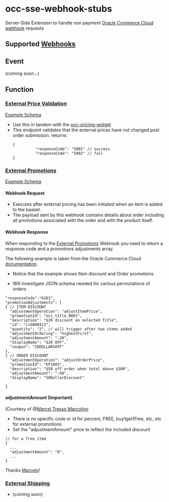 # occ-sse-webhook-stubs
Server-Side Extension to handle non payment [Oracle Commerce Cloud](https://cloud.oracle.com/en_US/commerce-cloud "Oracle Commerce Cloud") [webhook](https://docs.oracle.com/cd/E97801_01/Cloud.18C/ExtendingCC/html/s0301usewebhooks01.html "Using webhooks in Oracle Commerce Cloud") requests

## Supported [Webhooks](https://docs.oracle.com/cd/E97801_01/Cloud.18C/ExtendingCC/html/s0301usewebhooks01.html "Using webhooks in Oracle Commerce Cloud")

## Event
(coming soon...)

## Function
### [External Price Validation](https://docs.oracle.com/cd/E97801_01/Cloud.18C/ExtendingCC/html/s2203configurethewebhook01.html "External Price validation in Oracle Commerce Cloud") 
[Example Schema](https://github.com/leedium/occ-sse-webhook-stubs/blob/master/sse/tests/json/priceValidation-req.json "Example Price Validation Request Schema")

-  Use this in tandem with the [occ-pricing-widget](https://github.com/leedium/occ-external-pricing-widget "Occ Pricing Widget")
-  This endpoint validates that the external prices have not changed post order submission.
   returns:
   ```
   {
             "responseCode": "5001" // success
             "responseCode": "5002" // fail
   }
   ```


### [External Promotions](https://docs.oracle.com/cd/E97801_01/Cloud.18C/ExtendingCC/html/s2204usepromotionsfromanexternalsyste01.html "External Promotions in Oracle Commerce Cloud") 

[Example Schema](https://github.com/leedium/occ-sse-webhook-stubs/blob/master/sse/tests/json/externalPromotions-req.json "Example Promotions Request Schema")
#### Webhook Request 
- Executes after external pricing has been initiated when an item is added to the basket.
- The payload sent by this webhook contains details about order including all promotions associated with the order and with the product itself.  


#### Webhook Response
When responding to the [External Promotions](https://docs.oracle.com/cd/E97801_01/Cloud.18C/ExtendingCC/html/s2204usepromotionsfromanexternalsyste01.html "External Promotions in Oracle Commerce Cloud")
Webhook you need to return a response code and a promotions adjustments array.

  The following example is taken from the Oracle Commerce Cloud [documentation](https://docs.oracle.com/cd/E97801_01/Cloud.18C/ExtendingCC/html/s2203configurethewebhook01.html "Configure the promotions webhook").
* Notice that the example shows Item discount and Order promotions.
- Will investigate JSON schema needed for various permutations of orders

```
"responseCode":"6101",
"promotionAdjustments": [
{ // ITEM DISCOUNT
  "adjustmentOperation": "adjustItemPrice",
  "promotionId": "occ_title_0001",
  "description": "$20 discount on selected Title",
  "id": "ci6000413",
  "quantity": "2", // will trigger after two items added
  "adjustmentOrdering": "highestFirst",
  "adjustmentAmount": "-20",
  "displayName": "$20 OFF",
  "coupon": "20DOLLARSOFF"
},
{ // ORDER DISCOUNT
  "adjustmentOperation": "adjustOrderPrice",
  "promotionId": "EP1003",
  "description": "$50 off order when total above $300",
  "adjustmentAmount": "-50",
  "displayName": "50DollarDiscount"

}
 ```
 #### adjustmentAmount (Important)
 (Courtesy of @[Marcel Tresso Marcolino](https://nl.linkedin.com/in/marcelotm "Marcel Tresso Marcolino")
 - There is no specific code or id for percent, FREE, buy1get1Free, etc, etc for external promotions
 - Set the "adjustmentAmount" price to reflect the included discount
 ```
 // for a free item
 {
   ...
   "adjustmentAmount": "0",
   ...
 }
 ```
 Thanks [Marcelo](https://nl.linkedin.com/in/marcelotm "Marcel Tresso Marcolino")!
 

### [External Shipping](https://docs.oracle.com/cd/E97801_01/Cloud.18C/ExtendingCC/html/s2101integratewithexternalshippingcal01.html "External Shipping in Oracle Commerce Cloud")

- (coming soon)


